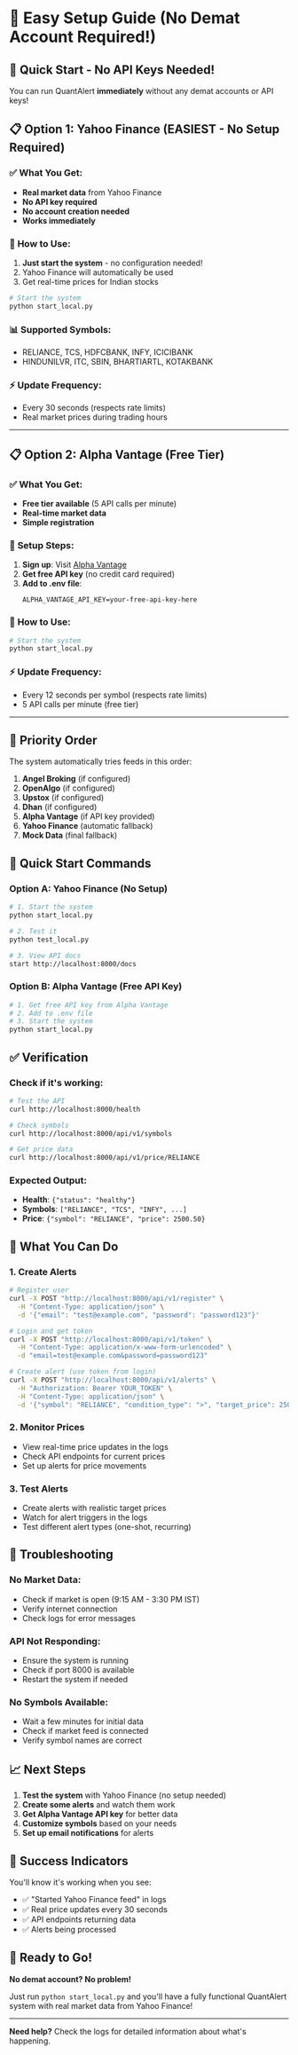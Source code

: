 # 🚀 Easy Setup Guide (No Demat Account Required!)

## 🎯 **Quick Start - No API Keys Needed!**

You can run QuantAlert **immediately** without any demat accounts or API keys!

## 📋 **Option 1: Yahoo Finance (EASIEST - No Setup Required)**

### ✅ **What You Get:**
- **Real market data** from Yahoo Finance
- **No API key required**
- **No account creation needed**
- **Works immediately**

### 🚀 **How to Use:**
1. **Just start the system** - no configuration needed!
2. Yahoo Finance will automatically be used
3. Get real-time prices for Indian stocks

```bash
# Start the system
python start_local.py
```

### 📊 **Supported Symbols:**
- RELIANCE, TCS, HDFCBANK, INFY, ICICIBANK
- HINDUNILVR, ITC, SBIN, BHARTIARTL, KOTAKBANK

### ⚡ **Update Frequency:**
- Every 30 seconds (respects rate limits)
- Real market prices during trading hours

---

## 📋 **Option 2: Alpha Vantage (Free Tier)**

### ✅ **What You Get:**
- **Free tier available** (5 API calls per minute)
- **Real-time market data**
- **Simple registration**

### 🔑 **Setup Steps:**
1. **Sign up**: Visit [Alpha Vantage](https://www.alphavantage.co/support/#api-key)
2. **Get free API key** (no credit card required)
3. **Add to .env file**:
   ```env
   ALPHA_VANTAGE_API_KEY=your-free-api-key-here
   ```

### 🚀 **How to Use:**
```bash
# Start the system
python start_local.py
```

### ⚡ **Update Frequency:**
- Every 12 seconds per symbol (respects rate limits)
- 5 API calls per minute (free tier)

---

## 🎯 **Priority Order**

The system automatically tries feeds in this order:

1. **Angel Broking** (if configured)
2. **OpenAlgo** (if configured)
3. **Upstox** (if configured)
4. **Dhan** (if configured)
5. **Alpha Vantage** (if API key provided)
6. **Yahoo Finance** (automatic fallback)
7. **Mock Data** (final fallback)

## 🚀 **Quick Start Commands**

### **Option A: Yahoo Finance (No Setup)**
```bash
# 1. Start the system
python start_local.py

# 2. Test it
python test_local.py

# 3. View API docs
start http://localhost:8000/docs
```

### **Option B: Alpha Vantage (Free API Key)**
```bash
# 1. Get free API key from Alpha Vantage
# 2. Add to .env file
# 3. Start the system
python start_local.py
```

## ✅ **Verification**

### **Check if it's working:**
```bash
# Test the API
curl http://localhost:8000/health

# Check symbols
curl http://localhost:8000/api/v1/symbols

# Get price data
curl http://localhost:8000/api/v1/price/RELIANCE
```

### **Expected Output:**
- **Health**: `{"status": "healthy"}`
- **Symbols**: `["RELIANCE", "TCS", "INFY", ...]`
- **Price**: `{"symbol": "RELIANCE", "price": 2500.50}`

## 🎉 **What You Can Do**

### **1. Create Alerts**
```bash
# Register user
curl -X POST "http://localhost:8000/api/v1/register" \
  -H "Content-Type: application/json" \
  -d '{"email": "test@example.com", "password": "password123"}'

# Login and get token
curl -X POST "http://localhost:8000/api/v1/token" \
  -H "Content-Type: application/x-www-form-urlencoded" \
  -d "email=test@example.com&password=password123"

# Create alert (use token from login)
curl -X POST "http://localhost:8000/api/v1/alerts" \
  -H "Authorization: Bearer YOUR_TOKEN" \
  -H "Content-Type: application/json" \
  -d '{"symbol": "RELIANCE", "condition_type": ">", "target_price": 2500, "alert_type": "one_shot"}'
```

### **2. Monitor Prices**
- View real-time price updates in the logs
- Check API endpoints for current prices
- Set up alerts for price movements

### **3. Test Alerts**
- Create alerts with realistic target prices
- Watch for alert triggers in the logs
- Test different alert types (one-shot, recurring)

## 🔧 **Troubleshooting**

### **No Market Data:**
- Check if market is open (9:15 AM - 3:30 PM IST)
- Verify internet connection
- Check logs for error messages

### **API Not Responding:**
- Ensure the system is running
- Check if port 8000 is available
- Restart the system if needed

### **No Symbols Available:**
- Wait a few minutes for initial data
- Check if market feed is connected
- Verify symbol names are correct

## 📈 **Next Steps**

1. **Test the system** with Yahoo Finance (no setup needed)
2. **Create some alerts** and watch them work
3. **Get Alpha Vantage API key** for better data
4. **Customize symbols** based on your needs
5. **Set up email notifications** for alerts

## 🎯 **Success Indicators**

You'll know it's working when you see:
- ✅ "Started Yahoo Finance feed" in logs
- ✅ Real price updates every 30 seconds
- ✅ API endpoints returning data
- ✅ Alerts being processed

## 🚀 **Ready to Go!**

**No demat account? No problem!** 

Just run `python start_local.py` and you'll have a fully functional QuantAlert system with real market data from Yahoo Finance!

---

**Need help?** Check the logs for detailed information about what's happening.
